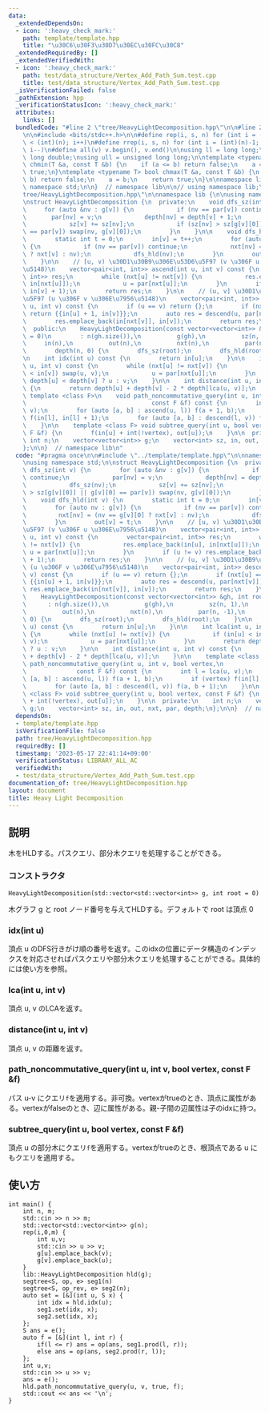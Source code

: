 ```yaml
---
data:
  _extendedDependsOn:
  - icon: ':heavy_check_mark:'
    path: template/template.hpp
    title: "\u30C6\u30F3\u30D7\u30EC\u30FC\u30C8"
  _extendedRequiredBy: []
  _extendedVerifiedWith:
  - icon: ':heavy_check_mark:'
    path: test/data_structure/Vertex_Add_Path_Sum.test.cpp
    title: test/data_structure/Vertex_Add_Path_Sum.test.cpp
  _isVerificationFailed: false
  _pathExtension: hpp
  _verificationStatusIcon: ':heavy_check_mark:'
  attributes:
    links: []
  bundledCode: "#line 2 \"tree/HeavyLightDecomposition.hpp\"\n\n#line 2 \"template/template.hpp\"\
    \n\n#include <bits/stdc++.h>\n\n#define rep(i, s, n) for (int i = (int)(s); i\
    \ < (int)(n); i++)\n#define rrep(i, s, n) for (int i = (int)(n)-1; i >= (int)(s);\
    \ i--)\n#define all(v) v.begin(), v.end()\n\nusing ll = long long;\nusing ld =\
    \ long double;\nusing ull = unsigned long long;\n\ntemplate <typename T> bool\
    \ chmin(T &a, const T &b) {\n    if (a <= b) return false;\n    a = b;\n    return\
    \ true;\n}\ntemplate <typename T> bool chmax(T &a, const T &b) {\n    if (a >=\
    \ b) return false;\n    a = b;\n    return true;\n}\n\nnamespace lib {\n\nusing\
    \ namespace std;\n\n}  // namespace lib\n\n// using namespace lib;\n#line 4 \"\
    tree/HeavyLightDecomposition.hpp\"\n\nnamespace lib {\n\nusing namespace std;\n\
    \nstruct HeavyLightDecomposition {\n  private:\n    void dfs_sz(int v) {\n   \
    \     for (auto &nv : g[v]) {\n            if (nv == par[v]) continue;\n     \
    \       par[nv] = v;\n            depth[nv] = depth[v] + 1;\n            dfs_sz(nv);\n\
    \            sz[v] += sz[nv];\n            if (sz[nv] > sz[g[v][0]] || g[v][0]\
    \ == par[v]) swap(nv, g[v][0]);\n        }\n    }\n\n    void dfs_hld(int v) {\n\
    \        static int t = 0;\n        in[v] = t++;\n        for (auto nv : g[v])\
    \ {\n            if (nv == par[v]) continue;\n            nxt[nv] = (nv == g[v][0]\
    \ ? nxt[v] : nv);\n            dfs_hld(nv);\n        }\n        out[v] = t;\n\
    \    }\n\n    // [u, v) \u30D1\u30B9\u306E\u53D6\u5F97 (v \u306F u \u306E\u7956\
    \u5148)\n    vector<pair<int, int>> ascend(int u, int v) const {\n        vector<pair<int,\
    \ int>> res;\n        while (nxt[u] != nxt[v]) {\n            res.emplace_back(in[u],\
    \ in[nxt[u]]);\n            u = par[nxt[u]];\n        }\n        if (u != v) res.emplace_back(in[u],\
    \ in[v] + 1);\n        return res;\n    }\n\n    // (u, v] \u30D1\u30B9\u306E\u53D6\
    \u5F97 (u \u306F v \u306E\u7956\u5148)\n    vector<pair<int, int>> descend(int\
    \ u, int v) const {\n        if (u == v) return {};\n        if (nxt[u] == nxt[v])\
    \ return {{in[u] + 1, in[v]}};\n        auto res = descend(u, par[nxt[v]]);\n\
    \        res.emplace_back(in[nxt[v]], in[v]);\n        return res;\n    }\n\n\
    \  public:\n    HeavyLightDecomposition(const vector<vector<int>> &gh, int root\
    \ = 0)\n        : n(gh.size()),\n          g(gh),\n          sz(n, 1),\n     \
    \     in(n),\n          out(n),\n          nxt(n),\n          par(n, -1),\n  \
    \        depth(n, 0) {\n        dfs_sz(root);\n        dfs_hld(root);\n    }\n\
    \n    int idx(int u) const {\n        return in[u];\n    }\n\n    int lca(int\
    \ u, int v) const {\n        while (nxt[u] != nxt[v]) {\n            if (in[u]\
    \ < in[v]) swap(u, v);\n            u = par[nxt[u]];\n        }\n        return\
    \ depth[u] < depth[v] ? u : v;\n    }\n\n    int distance(int u, int v) const\
    \ {\n        return depth[u] + depth[v] - 2 * depth[lca(u, v)];\n    }\n\n   \
    \ template <class F>\n    void path_noncommutative_query(int u, int v, bool vertex,\n\
    \                                   const F &f) const {\n        int l = lca(u,\
    \ v);\n        for (auto [a, b] : ascend(u, l)) f(a + 1, b);\n        if (vertex)\
    \ f(in[l], in[l] + 1);\n        for (auto [a, b] : descend(l, v)) f(a, b + 1);\n\
    \    }\n\n    template <class F> void subtree_query(int u, bool vertex, const\
    \ F &f) {\n        f(in[u] + int(!vertex), out[u]);\n    }\n\n  private:\n   \
    \ int n;\n    vector<vector<int>> g;\n    vector<int> sz, in, out, nxt, par, depth;\n\
    };\n\n}  // namespace lib\n"
  code: "#pragma once\n\n#include \"../template/template.hpp\"\n\nnamespace lib {\n\
    \nusing namespace std;\n\nstruct HeavyLightDecomposition {\n  private:\n    void\
    \ dfs_sz(int v) {\n        for (auto &nv : g[v]) {\n            if (nv == par[v])\
    \ continue;\n            par[nv] = v;\n            depth[nv] = depth[v] + 1;\n\
    \            dfs_sz(nv);\n            sz[v] += sz[nv];\n            if (sz[nv]\
    \ > sz[g[v][0]] || g[v][0] == par[v]) swap(nv, g[v][0]);\n        }\n    }\n\n\
    \    void dfs_hld(int v) {\n        static int t = 0;\n        in[v] = t++;\n\
    \        for (auto nv : g[v]) {\n            if (nv == par[v]) continue;\n   \
    \         nxt[nv] = (nv == g[v][0] ? nxt[v] : nv);\n            dfs_hld(nv);\n\
    \        }\n        out[v] = t;\n    }\n\n    // [u, v) \u30D1\u30B9\u306E\u53D6\
    \u5F97 (v \u306F u \u306E\u7956\u5148)\n    vector<pair<int, int>> ascend(int\
    \ u, int v) const {\n        vector<pair<int, int>> res;\n        while (nxt[u]\
    \ != nxt[v]) {\n            res.emplace_back(in[u], in[nxt[u]]);\n           \
    \ u = par[nxt[u]];\n        }\n        if (u != v) res.emplace_back(in[u], in[v]\
    \ + 1);\n        return res;\n    }\n\n    // (u, v] \u30D1\u30B9\u306E\u53D6\u5F97\
    \ (u \u306F v \u306E\u7956\u5148)\n    vector<pair<int, int>> descend(int u, int\
    \ v) const {\n        if (u == v) return {};\n        if (nxt[u] == nxt[v]) return\
    \ {{in[u] + 1, in[v]}};\n        auto res = descend(u, par[nxt[v]]);\n       \
    \ res.emplace_back(in[nxt[v]], in[v]);\n        return res;\n    }\n\n  public:\n\
    \    HeavyLightDecomposition(const vector<vector<int>> &gh, int root = 0)\n  \
    \      : n(gh.size()),\n          g(gh),\n          sz(n, 1),\n          in(n),\n\
    \          out(n),\n          nxt(n),\n          par(n, -1),\n          depth(n,\
    \ 0) {\n        dfs_sz(root);\n        dfs_hld(root);\n    }\n\n    int idx(int\
    \ u) const {\n        return in[u];\n    }\n\n    int lca(int u, int v) const\
    \ {\n        while (nxt[u] != nxt[v]) {\n            if (in[u] < in[v]) swap(u,\
    \ v);\n            u = par[nxt[u]];\n        }\n        return depth[u] < depth[v]\
    \ ? u : v;\n    }\n\n    int distance(int u, int v) const {\n        return depth[u]\
    \ + depth[v] - 2 * depth[lca(u, v)];\n    }\n\n    template <class F>\n    void\
    \ path_noncommutative_query(int u, int v, bool vertex,\n                     \
    \              const F &f) const {\n        int l = lca(u, v);\n        for (auto\
    \ [a, b] : ascend(u, l)) f(a + 1, b);\n        if (vertex) f(in[l], in[l] + 1);\n\
    \        for (auto [a, b] : descend(l, v)) f(a, b + 1);\n    }\n\n    template\
    \ <class F> void subtree_query(int u, bool vertex, const F &f) {\n        f(in[u]\
    \ + int(!vertex), out[u]);\n    }\n\n  private:\n    int n;\n    vector<vector<int>>\
    \ g;\n    vector<int> sz, in, out, nxt, par, depth;\n};\n\n}  // namespace lib"
  dependsOn:
  - template/template.hpp
  isVerificationFile: false
  path: tree/HeavyLightDecomposition.hpp
  requiredBy: []
  timestamp: '2023-05-17 22:41:14+09:00'
  verificationStatus: LIBRARY_ALL_AC
  verifiedWith:
  - test/data_structure/Vertex_Add_Path_Sum.test.cpp
documentation_of: tree/HeavyLightDecomposition.hpp
layout: document
title: Heavy Light Decomposition
---
```


## 説明

木をHLDする。パスクエリ、部分木クエリを処理することができる。

### コンストラクタ

`HeavyLightDecomposition(std::vector<std::vector<int>> g, int root = 0)`

木グラフ g と root ノード番号を与えてHLDする。デフォルトで root は頂点 0

### idx(int u)

頂点 u のDFS行きがけ順の番号を返す。このidxの位置にデータ構造のインデックスを対応させればパスクエリや部分木クエリを処理することができる。具体的には使い方を参照。

### lca(int u, int v)

頂点 u, v のLCAを返す。

### distance(int u, int v)

頂点 u, v の距離を返す。

### path_noncommutative_query(int u, int v, bool vertex, const F &f)

パス u-v にクエリ`f`を適用する。非可換。vertexがtrueのとき、頂点に属性がある。vertexがfalseのとき、辺に属性がある。親-子間の辺属性は子のidxに持つ。

### subtree_query(int u, bool vertex, const F &f)

頂点 u の部分木にクエリ`f`を適用する。vertexがtrueのとき、根頂点である u にもクエリを適用する。

## 使い方

```
int main() {
    int n, m;
    std::cin >> n >> m;
    std::vector<std::vector<int>> g(n);
    rep(i,0,m) {
        int u,v;
        std::cin >> u >> v;
        g[u].emplace_back(v);
        g[v].emplace_back(u);
    }
    lib::HeavyLightDecomposition hld(g);
    segtree<S, op, e> seg1(n) 
    segtree<S, op_rev, e> seg2(n);
    auto set = [&](int u, S x) {
        int idx = hld.idx(u);
        seg1.set(idx, x);
        seg2.set(idx, x);
    };
    S ans = e();
    auto f = [&](int l, int r) {
        if(l <= r) ans = op(ans, seg1.prod(l, r));
        else ans = op(ans, seg2.prod(r, l)); 
    };
    int u,v;
    std::cin >> u >> v;
    ans = e();
    hld.path_noncommutative_query(u, v, true, f);
    std::cout << ans << '\n';
}
```
